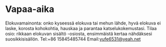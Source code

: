 # Vapaa-aika
Elokuvamainonta: onko kyseessä elokuva tai mehun lähde, hyvä elokuva ei laske, korosta kohokohtia, hauskaa ja parantaa katselukokemustasi. Tilaa osio: rikkaan elokuvan sisältö -osiosta, ensimmäistä kertaa nähdäksesi suosikkisisällön.
Tel:+86 15845485744
Email:yufe6531@yeah.net
